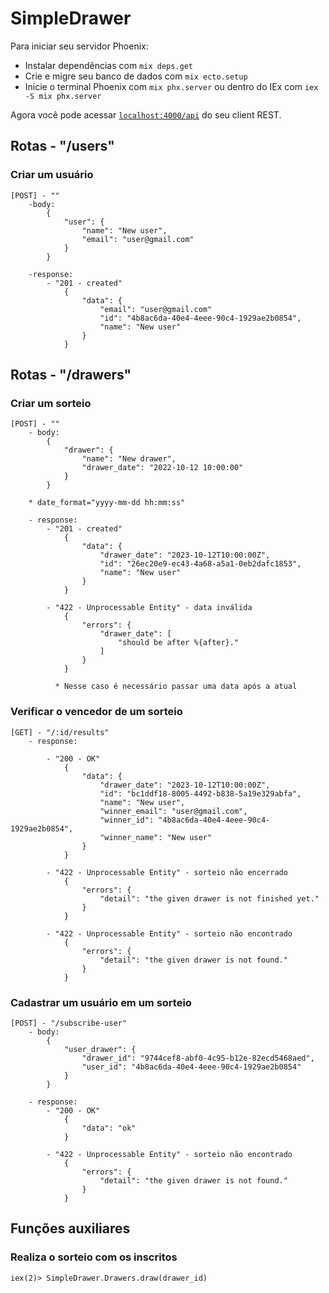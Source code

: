 # SimpleDrawer

Para iniciar seu servidor Phoenix:

   * Instalar dependências com `mix deps.get`
   * Crie e migre seu banco de dados com `mix ecto.setup`
   * Inicie o terminal Phoenix com `mix phx.server` ou dentro do IEx com `iex -S mix phx.server`

Agora você pode acessar [`localhost:4000/api`](http://localhost:4000/api) do seu client REST.


## Rotas - "/users"

### Criar um usuário
    [POST] - ""
        -body:
            {
                "user": {
                    "name": "New user",
                    "email": "user@gmail.com"
                }
            }	
        
        -response:
            - "201 - created"
                {
                    "data": {
                        "email": "user@gmail.com"
                        "id": "4b8ac6da-40e4-4eee-90c4-1929ae2b0854",
                        "name": "New user"
                    }
                }

## Rotas - "/drawers"

### Criar um sorteio
    [POST] - ""
        - body:
            {
                "drawer": {
                    "name": "New drawer",
                    "drawer_date": "2022-10-12 10:00:00"
                }
            }

        * date_format="yyyy-mm-dd hh:mm:ss"

        - response:
            - "201 - created"
                {
                    "data": {
                        "drawer_date": "2023-10-12T10:00:00Z",
                        "id": "26ec20e9-ec43-4a68-a5a1-0eb2dafc1853",
                        "name": "New user"
                    }
                }

            - "422 - Unprocessable Entity" - data inválida
                {
                    "errors": {
                        "drawer_date": [
                            "should be after %{after}."
                        ]
                    }
                }

              * Nesse caso é necessário passar uma data após a atual


### Verificar o vencedor de um sorteio

    [GET] - "/:id/results"
        - response:

            - "200 - OK"
                {
                    "data": {
                        "drawer_date": "2023-10-12T10:00:00Z",
                        "id": "bc1ddf18-8005-4492-b838-5a19e329abfa",
                        "name": "New user",
                        "winner_email": "user@gmail.com",
                        "winner_id": "4b8ac6da-40e4-4eee-90c4-1929ae2b0854",
                        "winner_name": "New user"
                    }
                }

            - "422 - Unprocessable Entity" - sorteio não encerrado
                {
                    "errors": {
                        "detail": "the given drawer is not finished yet."
                    }
                }

            - "422 - Unprocessable Entity" - sorteio não encontrado
                {
                    "errors": {
                        "detail": "the given drawer is not found."
                    }
                }


### Cadastrar um usuário em um sorteio

    [POST] - "/subscribe-user"
        - body:
            {
                "user_drawer": {
                    "drawer_id": "9744cef8-abf0-4c95-b12e-82ecd5468aed",
                    "user_id": "4b8ac6da-40e4-4eee-90c4-1929ae2b0854"
                }
            }
        
        - response:
            - "200 - OK"
                {
                    "data": "ok"
                }
  
            - "422 - Unprocessable Entity" - sorteio não encontrado
                {
                    "errors": {
                        "detail": "the given drawer is not found."
                    }
                }


## Funções auxiliares
### Realiza o sorteio com os inscritos
    iex(2)> SimpleDrawer.Drawers.draw(drawer_id)


